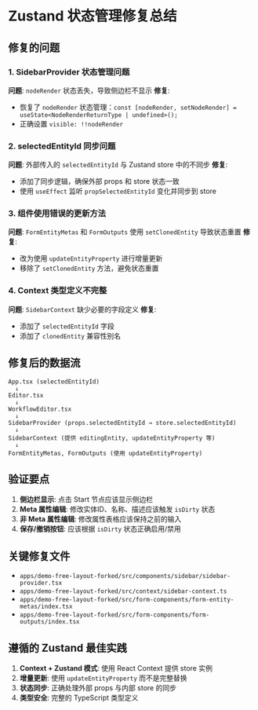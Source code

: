 # Zustand 状态管理修复总结

## 修复的问题

### 1. SidebarProvider 状态管理问题
**问题**: `nodeRender` 状态丢失，导致侧边栏不显示
**修复**:
- 恢复了 `nodeRender` 状态管理：`const [nodeRender, setNodeRender] = useState<NodeRenderReturnType | undefined>();`
- 正确设置 `visible: !!nodeRender`

### 2. selectedEntityId 同步问题
**问题**: 外部传入的 `selectedEntityId` 与 Zustand store 中的不同步
**修复**:
- 添加了同步逻辑，确保外部 props 和 store 状态一致
- 使用 `useEffect` 监听 `propSelectedEntityId` 变化并同步到 store

### 3. 组件使用错误的更新方法
**问题**: `FormEntityMetas` 和 `FormOutputs` 使用 `setClonedEntity` 导致状态重置
**修复**:
- 改为使用 `updateEntityProperty` 进行增量更新
- 移除了 `setClonedEntity` 方法，避免状态重置

### 4. Context 类型定义不完整
**问题**: `SidebarContext` 缺少必要的字段定义
**修复**:
- 添加了 `selectedEntityId` 字段
- 添加了 `clonedEntity` 兼容性别名

## 修复后的数据流

```
App.tsx (selectedEntityId)
  ↓
Editor.tsx
  ↓
WorkflowEditor.tsx
  ↓
SidebarProvider (props.selectedEntityId → store.selectedEntityId)
  ↓
SidebarContext (提供 editingEntity, updateEntityProperty 等)
  ↓
FormEntityMetas, FormOutputs (使用 updateEntityProperty)
```

## 验证要点

1. **侧边栏显示**: 点击 Start 节点应该显示侧边栏
2. **Meta 属性编辑**: 修改实体ID、名称、描述应该触发 `isDirty` 状态
3. **非 Meta 属性编辑**: 修改属性表格应该保持之前的输入
4. **保存/撤销按钮**: 应该根据 `isDirty` 状态正确启用/禁用

## 关键修复文件

- `apps/demo-free-layout-forked/src/components/sidebar/sidebar-provider.tsx`
- `apps/demo-free-layout-forked/src/context/sidebar-context.ts`
- `apps/demo-free-layout-forked/src/form-components/form-entity-metas/index.tsx`
- `apps/demo-free-layout-forked/src/form-components/form-outputs/index.tsx`

## 遵循的 Zustand 最佳实践

1. **Context + Zustand 模式**: 使用 React Context 提供 store 实例
2. **增量更新**: 使用 `updateEntityProperty` 而不是完整替换
3. **状态同步**: 正确处理外部 props 与内部 store 的同步
4. **类型安全**: 完整的 TypeScript 类型定义
